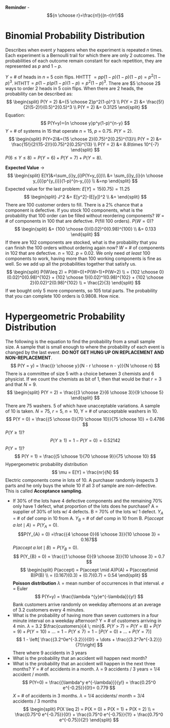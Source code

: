 **Reminder** - $${n \choose r}=\frac{n!}{(n-r)!r!}$$
# Binomial Probability Distribution
Describes when event $y$ happens when the experiment is repeated $n$ times. Each experiment is a Bernoulli trail for which there are only 2 outcomes. The probabilities of each outcome remain constant for each repetition, they are represented as $p$ and $1-p$. 

$Y$ = # of heads in $n$ = 5 coin flips. 
HHTTT $= pp(1-p)(1-p)(1-p)= p^2(1-p)^3$.
HTHTT$= p(1-p)p(1-p)(1-p) = p^2(1-p)^3$. 
There are $5 \choose 2$ ways to order 2 heads in 5 coin flips. 
When there are 2 heads, the probability can be described as: 
$$
\begin{split}
P(Y = 2) &={5 \choose 2}p^2(1-p)^3 \\
P(Y = 2) &= \frac{5!}{2!(5-2)!}(0.5)^2(0.5)^3 \\
P(Y = 2) &= 0.3125
\end{split}
$$
Equation: $$
P(Y=y)={n \choose y}p^y(1-p)^{n-y}
$$$Y$ = # of systems in 15 that operate
$n$ = 15, $p$ = 0.75. $P(Y=2)$.
$$
\begin{split}
P(Y=2)&={15 \choose 2}(0.75)^2(0.25)^{13}\\
P(Y = 2) &= \frac{15!}{2!(15-2)!}(0.75)^2(0.25)^{13} \\
P(Y = 2) &= 8.8\times 10^{-7}
\end{split}
$$
$P(6 \leq Y \leq 8) = P(Y=6) + P(Y=7) + P(Y=8)$.

**Expected Value** $\rightarrow$ $$
\begin{split}
E[Y]&=\sum_{i}y_{i}P(Y=y_{i})\\
&= \sum_{i}y_{i}{n \choose y_{i}}p^{y_{i}}(1-p)^{n-y_{i}} \\
&=np
\end{split}
$$Expected value for the last problem: $E[Y] = 15(0.75) = 11.25$
$$
\begin{split}
J^2 &= E[y^2]-(E[y])^2 \\
&=
\end{split}
$$There are 100 customer orders to fill. There is a 2% chance that a component is defective. If you stock 100 components, what is the probability that 100 order can be filled without reordering components?
$W$ = # of components in 100 that are defective. P(fill 100 orders). $P(W=0)$?
$$
\begin{split}
&= {100 \choose 0}(0.02)^0(0.98)^{100} \\
&= 0.133
\end{split}
$$If there are 102 components are stocked, what is the probability that you can finish the 100 orders without ordering again now?
$W$ = # of components in 102 that are defective. $n$ = 102. $p$ = 0.02. We only need *at least* 100 components to work, having more than 100 working components is fine as well. So we add up all the probabilities together that satisfy us.
$$
\begin{split}
P(W\leq 2) = P(W=0)+P(W=1)+P(W=2) \\
= {102 \choose 0}(0.02)^0(0.98)^{102} + {102 \choose 1}(0.02)^1(0.98)^{102} + {102 \choose 2}(0.02)^2(0.98)^{102} \\
= \frac{2}{3}
\end{split}
$$If we bought only 5 more components, so 105 total parts. The probability that you can complete 100 orders is 0.9808. How nice.

# Hypergeometric Probability Distribution
The following is the equation to find the probability from a small sample size. A sample that is small enough to where the probability of each event is changed by the last event. **DO NOT GET HUNG UP ON REPLACEMENT AND NON-REPLACEMENT**.
$$
P(Y = y) = \frac{{r \choose y}{N - r \choose n - y}}{N \choose n}
$$
There is a committee of size 5 with a choice between 3 chemists and 6 physicist. If we count the chemists as bit of 1, then that would be that $r=3$ and that $N =9$. 
$$
\begin{split}
P(Y = 2) = \frac{{3 \choose 2}{6 \choose 3}}{9 \choose 5} 
\end{split}
$$There are 75 washers. 5 of which have unacceptable variations. A sample of 10 is taken. 
$N=75$, $r = 5$, $n=10$, Y = # of unacceptable washers in 10. 
$$
P(Y = 0) = \frac{{5 \choose 0}{70 \choose 10}}{75 \choose 10} = 0.4786
$$$P(Y \geq 1)$?
$$
P(Y \geq 1) = 1 - P(Y = 0) = 0.52142
$$
$P(Y=1)$?
$$
P(Y = 1) = \frac{{5 \choose 1}{70 \choose 9}}{75 \choose 10}
$$Hypergeometric probability distribution 
$$
\mu = E[Y] = \frac{nr}{N}
$$Electric components come in lots of 10. A purchaser randomly inspects 3 parts and he only buys the whole 10 if all 3 of sample are non-defective. This is called **Acceptance sampling**.
- If 30% of the lots have 4 defective components and the remaining 70% only have 1 defect, what proportion of the lots does he purchase?
A = supplier of 30% of lots w/ 4 defects. B = 70% of the lots w/ 1 defect. $Y_A$ = # of def comp in 10 from A. $Y_B$ = # of def comp in 10 from B. 
$P(accept \; a \; lot \mid A) = P(Y_{A} = 0)$. $$P(Y_{A} = 0) =\frac{{4 \choose 0}{6 \choose 3}}{10 \choose 3} = 0.167$$$P(accept \; a \; lot \mid B) = P(Y_{B} = 0)$.  $$
P(Y_{B} = 0) = \frac{{1 \choose 0}{9 \choose 3}}{10 \choose 3} = 0.7
$$
$$
\begin{split}
P(accept) = P(accept \mid A)P(A) + P(accept\mid B)P(B) \\
= (0.167)(0.3) + (0.7)(0.7) = 0.54
\end{split}
$$**Poisson distribution**
$\lambda$ = mean number of occurrences in that interval. $e$ = Euler
$$
P(Y=y) = \frac{\lambda ^{y}e^{-\lambda}}{y!}
$$Bank customers arrive randomly on weekday afternoons at an average of 3.2 customers every 4 minutes. 
- What is the probability of having more than seven customers in a four minute interval on a weekday afternoon?
Y = # of customers arriving in 4 min. $\lambda$ = 3.2 $\frac{customers}{4 \; min}$. $P(Y > 7) =P(Y = 8) +P(Y =9) +P(Y =10) + \dots = 1 - P(Y \leq 7) = 1-[P(Y = 0) + \dots + P(Y=7)]$$$
1 - \left[ \frac{{3.2^0e^{-3.2}}}{0!} + \dots + \frac{{3.2^7e^{-3.2}}}{7!}\right]
$$There where 9 accidents in 3 years
 - What is the probability that an accident will happen next month?
 - What is the probability that an accident will happen in the next three months?
$Y$ = # of accidents in a month. $\lambda$ = 9 accidents / 3 years = 1/4 accident / month. 
$$
P(Y=0) = \frac{{\lambda^y e^{-\lambda}}}{y!} = \frac{0.25^0 e^{-0.25}}{0!}= 0.779
$$$X$ = # of accidents in 3 months. $\lambda$ = 1/4 accidents/ month = 3/4 accidents / 3 months
$$
\begin{split}
P(X \leq 2) = P(X = 0) + P(X = 1) + P(X = 2) \\
= \frac{0.75^0 e^{-0.75}}{0!} + \frac{0.75^0 e^{-0.75}}{1!} + \frac{0.75^0 e^{-0.75}}{2!}
\end{split}
$$